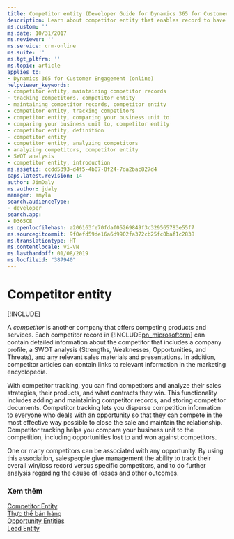 ```yaml
---
title: Competitor entity (Developer Guide for Dynamics 365 for Customer Engagement) (Developer Guide for Dynamics 365 for Customer Engagement) | MicrosoftDocs
description: Learn about competitor entity that enables record to have details, such as company profile, SWOT analysis, presentations, materials of the competitor. Using this entity you can do complete analysis of the competitor company.
ms.custom: ''
ms.date: 10/31/2017
ms.reviewer: ''
ms.service: crm-online
ms.suite: ''
ms.tgt_pltfrm: ''
ms.topic: article
applies_to:
- Dynamics 365 for Customer Engagement (online)
helpviewer_keywords:
- competitor entity, maintaining competitor records
- tracking competitors, competitor entity
- maintaining competitor records, competitor entity
- competitor entity, tracking competitors
- competitor entity, comparing your business unit to
- comparing your business unit to, competitor entity
- competitor entity, definition
- competitor entity
- competitor entity, analyzing competitors
- analyzing competitors, competitor entity
- SWOT analysis
- competitor entity, introduction
ms.assetid: ccdd5393-d4f5-4b07-8f24-7da2bac827d4
caps.latest.revision: 14
author: JimDaly
ms.author: jdaly
manager: amyla
search.audienceType:
- developer
search.app:
- D365CE
ms.openlocfilehash: a206163fe70fdaf05269849f3c329565783e55f7
ms.sourcegitcommit: 9f0efd59de16a6d9902fa372cb25fc0baf1c2838
ms.translationtype: HT
ms.contentlocale: vi-VN
ms.lasthandoff: 01/08/2019
ms.locfileid: "387940"
---
```

# <a name="competitor-entity"></a>Competitor entity

[!INCLUDE[](../includes/cc_applies_to_update_9_0_0.md)]

A *competitor* is another company that offers competing products and services. Each competitor record in [!INCLUDE[pn_microsoftcrm](../includes/pn-microsoftcrm.md)] can contain detailed information about the competitor that includes a company profile, a SWOT analysis (Strengths, Weaknesses, Opportunities, and Threats), and any relevant sales materials and presentations. In addition, competitor articles can contain links to relevant information in the marketing encyclopedia.  
  
 With competitor tracking, you can find competitors and analyze their sales strategies, their products, and what contracts they win. This functionality includes adding and maintaining competitor records, and storing competitor documents. Competitor tracking lets you disperse competition information to everyone who deals with an opportunity so that they can compete in the most effective way possible to close the sale and maintain the relationship. Competitor tracking helps you compare your business unit to the competition, including opportunities lost to and won against competitors.  
  
 One or many competitors can be associated with any opportunity. By using this association, salespeople give management the ability to track their overall win/loss record versus specific competitors, and to do further analysis regarding the cause of losses and other outcomes.  
  
### <a name="see-also"></a>Xem thêm  
 [Competitor Entity](entities/competitor.md)   
 [Thực thể bán hàng](sales-entities-lead-opportunity-competitor-quote-order-invoice.md)   
 [Opportunity Entities](opportunity-entities.md)   
 [Lead Entity](lead-entity.md)
